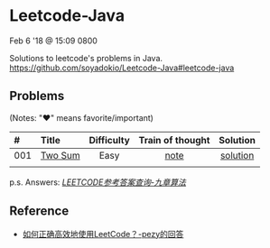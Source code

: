 # Leetcode-Java

Feb 6 '18 @ 15:09 0800

Solutions to leetcode's problems in Java. https://github.com/soyadokio/Leetcode-Java#leetcode-java

## Problems

(Notes: "♥" means favorite/important)

|#|Title|Difficulty|Train of thought|Solution|
|:-|:---|:--------:|:--------------:|:------:|
|001|[Two Sum](https://leetcode.com/problems/two-sum/description/)|Easy|[note](https://github.com/soyadokio/Leetcode-Java/blob/master/001.%20Two%20Sum)|[solution](https://github.com/soyadokio/Leetcode-Java/blob/master/001.%20Two%20Sum/solution.java)|
||||||

p.s. Answers: [*LEETCODE参考答案查询-九章算法*](http://www.jiuzhang.com/solution/)

## Reference
- [如何正确高效地使用LeetCode？-pezy的回答](https://www.zhihu.com/question/26580300/answer/33335525)
